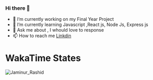 ### Hi there 👋

- 🔭 I’m currently working on my Final Year Project
- 🌱 I’m currently learning Javascript ,React js, Node Js, Express js
- 💬 Ask me about , I whould love to response
- 📫 How to reach me [Linkdin](https://bd.linkedin.com/in/jaminur-rashid-609a56186?trk=people-guest_people_search-card)

# WakaTime States
<p><img align="center" src="https://github-readme-stats.vercel.app/api/wakatime?username=Jaminur_Rashid&layout=compact" alt="Jaminur_Rashid" /></p>
